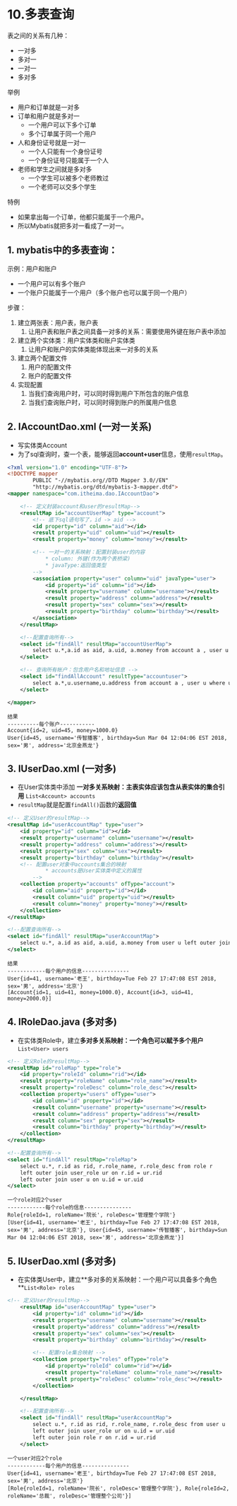 # 10.多表查询

表之间的关系有几种：

* 一对多
* 多对一
* 一对一
* 多对多

举例

* 用户和订单就是一对多
* 订单和用户就是多对一
  * 一个用户可以下多个订单
  * 多个订单属于同一个用户
* 人和身份证号就是一对一
  * 一个人只能有一个身份证号
  * 一个身份证号只能属于一个人
* 老师和学生之间就是多对多
  * 一个学生可以被多个老师教过
  * 一个老师可以交多个学生

特例

* 如果拿出每一个订单，他都只能属于一个用户。
* 所以Mybatis就把多对一看成了一对一。

## 1. mybatis中的多表查询：

示例：用户和账户

* 一个用户可以有多个账户
* 一个账户只能属于一个用户（多个账户也可以属于同一个用户）

步骤：

1. 建立两张表：用户表，账户表
   1. 让用户表和账户表之间具备一对多的关系：需要使用外键在账户表中添加
2. 建立两个实体类：用户实体类和账户实体类
   1. 让用户和账户的实体类能体现出来一对多的关系
3. 建立两个配置文件
   1. 用户的配置文件
   2. 账户的配置文件
4. 实现配置
   1. 当我们查询用户时，可以同时得到用户下所包含的账户信息
   2. 当我们查询账户时，可以同时得到账户的所属用户信息



## 2. IAccountDao.xml (一对一关系)

* 写实体类Account
* 为了sql查询时，查一个表，能够返回**account+user**信息，使用`resultMap`。

```xml
<?xml version="1.0" encoding="UTF-8"?>
<!DOCTYPE mapper
        PUBLIC "-//mybatis.org//DTD Mapper 3.0//EN"
        "http://mybatis.org/dtd/mybatis-3-mapper.dtd">
<mapper namespace="com.itheima.dao.IAccountDao">

    <!-- 定义封装account和user的resultMap-->
    <resultMap id="accountUserMap" type="account">
        <!-- 底下sql语句写了，id -> aid -->
        <id property="id" column="aid"></id>
        <result property="uid" column="uid"></result>
        <result property="money" column="money"></result>

        <!-- 一对一的关系映射：配置封装user的内容
            * column: 外键(作为两个表桥梁)
            * javaType:返回值类型
        -->
        <association property="user" column="uid" javaType="user">
            <id property="id" column="id"></id>
            <result property="username" column="username"></result>
            <result property="address" column="address"></result>
            <result property="sex" column="sex"></result>
            <result property="birthday" column="birthday"></result>
        </association>
    </resultMap>

    <!--配置查询所有-->
    <select id="findAll" resultMap="accountUserMap">
        select u.*,a.id as aid, a.uid, a.money from account a , user u where u.id=a.uid;
    </select>

    <!-- 查询所有帐户：包含用户名和地址信息 -->
    <select id="findAllAccount" resultType="accountuser">
        select a.*,u.username,u.address from account a , user u where u.id=a.uid;
    </select>

</mapper>
```

```
结果
----------每个账户-----------
Account{id=2, uid=45, money=1000.0}
User{id=45, username='传智播客', birthday=Sun Mar 04 12:04:06 EST 2018, sex='男', address='北京金燕龙'}
```

## 3. IUserDao.xml (一对多)

* 在User实体类中添加 **一对多关系映射：主表实体应该包含从表实体的集合引用** `List<Account> accounts`
* `resultMap`就是配置`findAll()`函数的**返回值**

```xml
<!-- 定义User的resultMap-->
<resultMap id="userAccountMap" type="user">
    <id property="id" column="id"></id>
    <result property="username" column="username"></result>
    <result property="address" column="address"></result>
    <result property="sex" column="sex"></result>
    <result property="birthday" column="birthday"></result>
    <!-- 配置user对象中accounts集合的映射
            * accounts是User实体类中定义的属性
        -->
    <collection property="accounts" ofType="account">
        <id column="aid" property="id"></id>
        <result column="uid" property="uid"></result>
        <result column="money" property="money"></result>
    </collection>
</resultMap>

<!--配置查询所有-->
<select id="findAll" resultMap="userAccountMap">
    select u.*, a.id as aid, a.uid, a.money from user u left outer join account a on u.id = a.uid;
</select>
```

```
结果
------------每个用户的信息---------------
User{id=41, username='老王', birthday=Tue Feb 27 17:47:08 EST 2018, sex='男', address='北京'}
[Account{id=1, uid=41, money=1000.0}, Account{id=3, uid=41, money=2000.0}]
```

## 4. IRoleDao.java (多对多)

* 在实体类Role中，建立**多对多关系映射：一个角色可以赋予多个用户** `List<User> users`

```xml
<!-- 定义Role的resultMap-->
<resultMap id="roleMap" type="role">
    <id property="roleId" column="rid"></id>
    <result property="roleName" column="role_name"></result>
    <result property="roleDesc" column="role_desc"></result>
    <collection property="users" ofType="user">
        <id column="id" property="id"></id>
        <result column="username" property="username"></result>
        <result column="address" property="address"></result>
        <result column="sex" property="sex"></result>
        <result column="birthday" property="birthday"></result>
    </collection>
</resultMap>

<!--配置查询所有-->
<select id="findAll" resultMap="roleMap">
    select u.*, r.id as rid, r.role_name, r.role_desc from role r
    left outer join user_role ur on r.id = ur.rid
    left outer join user u on u.id = ur.uid
</select>
```

```
一个role对应2个user
------------每个role的信息---------------
Role{roleId=1, roleName='院长', roleDesc='管理整个学院'}
[User{id=41, username='老王', birthday=Tue Feb 27 17:47:08 EST 2018, sex='男', address='北京'}, User{id=45, username='传智播客', birthday=Sun Mar 04 12:04:06 EST 2018, sex='男', address='北京金燕龙'}]
```

## 5. IUserDao.xml (多对多)

* 在实体类User中，建立**多对多的关系映射：一个用户可以具备多个角色 **`List<Role> roles`

```xml
<!-- 定义User的resultMap-->
    <resultMap id="userAccountMap" type="user">
        <id property="id" column="id"></id>
        <result property="username" column="username"></result>
        <result property="address" column="address"></result>
        <result property="sex" column="sex"></result>
        <result property="birthday" column="birthday"></result>

        <!-- 配置role集合映射 -->
        <collection property="roles" ofType="role">
            <id property="roleId" column="rid"></id>
            <result property="roleName" column="role_name"></result>
            <result property="roleDesc" column="role_desc"></result>
        </collection>

    </resultMap>

    <!--配置查询所有-->
    <select id="findAll" resultMap="userAccountMap">
        select u.*, r.id as rid, r.role_name, r.role_desc from user u
        left outer join user_role ur on u.id = ur.uid
        left outer join role r on r.id = ur.rid
    </select>
```

```
一个user对应2个role
------------每个用户的信息---------------
User{id=41, username='老王', birthday=Tue Feb 27 17:47:08 EST 2018, sex='男', address='北京'}
[Role{roleId=1, roleName='院长', roleDesc='管理整个学院'}, Role{roleId=2, roleName='总裁', roleDesc='管理整个公司'}]
```

















